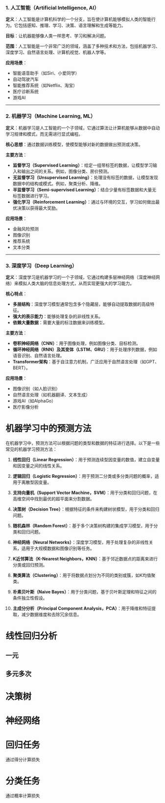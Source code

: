### **1. 人工智能（Artificial Intelligence, AI）**

**定义**：人工智能是计算机科学的一个分支，旨在使计算机能够模拟人类的智能行为。它包括感知、推理、学习、决策、语言理解和生成等能力。

**目标**：让机器能够像人类一样思考、学习和解决问题。

**范围**：人工智能是一个非常广泛的领域，涵盖了多种技术和方法，包括机器学习、深度学习、自然语言处理、计算机视觉、机器人学等。

**应用场景**：

- 智能语音助手（如Siri、小爱同学）
- 自动驾驶汽车
- 智能推荐系统（如Netflix、淘宝）
- 医疗诊断系统
- 游戏AI

------

### **2. 机器学习（Machine Learning, ML）**

**定义**：机器学习是人工智能的一个子领域，它通过算法让计算机能够从数据中自动学习规律和模式，而无需进行显式编程。

**核心思想**：通过数据训练模型，使模型能够对新的数据做出预测或决策。

**主要方法**：

- **监督学习（Supervised Learning）**：给定一组带标签的数据，让模型学习输入和输出之间的关系。例如，图像分类、房价预测。
- **无监督学习（Unsupervised Learning）**：处理没有标签的数据，让模型发现数据中的结构或模式。例如，聚类分析、降维。
- **半监督学习（Semi-supervised Learning）**：结合少量有标签数据和大量无标签数据进行学习。
- **强化学习（Reinforcement Learning）**：通过与环境的交互，学习如何做出最优决策以获得最大奖励。

**应用场景**：

- 金融风险预测
- 图像识别
- 推荐系统
- 文本分类

------

### **3. 深度学习（Deep Learning）**

**定义**：深度学习是机器学习的一个子领域，它通过构建多层神经网络（深度神经网络）来模拟人类大脑的信息处理方式，从而实现更强大的学习能力。

**核心特点**：

- **多层结构**：深度学习模型通常包含多个隐藏层，能够自动提取数据的高级特征。
- **强大的表示能力**：能够处理复杂的非线性关系。
- **依赖大量数据**：需要大量的标注数据来训练模型。

**主要方法**：

- **卷积神经网络（CNN）**：用于图像处理，例如图像分类、目标检测。
- **循环神经网络（RNN）及其变体（LSTM、GRU）**：用于处理序列数据，例如语音识别、自然语言处理。
- **Transformer架构**：基于自注意力机制，广泛应用于自然语言处理（如GPT、BERT）。

**应用场景**：

- 图像识别（如人脸识别）
- 自然语言处理（如机器翻译、文本生成）
- 游戏AI（如AlphaGo）
- 医疗影像分析



# 机器学习中的预测方法

在机器学习中，预测方法可以根据问题的类型和数据的特征进行选择。以下是一些常见的机器学习预测方法：

1. **线性回归（Linear Regression）**：用于预测连续型因变量的数值，建立自变量和因变量之间的线性关系。

2. **逻辑回归（Logistic Regression）**：用于预测二分类或多分类问题的概率，适用于离散型因变量。

3. **支持向量机（Support Vector Machine，SVM）**：用于分类和回归问题，在高维空间中找到最优的超平面来分割数据。

4. **决策树（Decision Tree）**：根据特征的条件来构建树状模型，用于分类和回归问题。

5. **随机森林（Random Forest）**：基于多个决策树构建的集成学习模型，用于分类和回归问题。

6. **神经网络（Neural Networks）**：深度学习模型，用于处理复杂的非线性关系，适用于大规模数据和图像识别等任务。

7. **K近邻算法（K-Nearest Neighbors，KNN）**：基于邻近数据点的距离来进行分类或回归预测。

8. **聚类算法（Clustering）**：用于将数据点划分为不同的类别或簇，如K均值聚类。

9. **朴素贝叶斯（Naive Bayes）**：用于分类问题，基于贝叶斯定理和特征之间的条件独立性假设。

10. **主成分分析（Principal Component Analysis，PCA）**：用于降维和特征提取，减少数据维度和去除冗余信息。

# 线性回归分析

## 一元

## 多元多次

# 决策树

# 神经网络



# 回归任务

通过得分计算损失



# 分类任务

通过概率计算损失